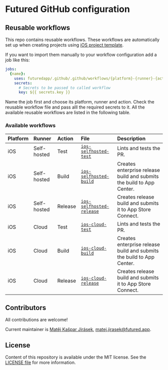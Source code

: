 # Futured GitHub configuration

## Reusable workflows

This repo contains reusable workflows. These workflows are automatically
set up when creating projects using
[iOS project template](https://github.com/futuredapp/iOS-project-template).

If you want to import them manually to your workflow configuration add a job like this:

```yml
jobs:
  {name}:
    uses: futuredapp/.github/.github/workflows/{platform}-{runner}-{action}.yml@main
    secrets:
      # Secrets to be passed to called workflow
      key: ${{ secrets.key }}
```

Name the job first and choose its platform, runner and action.
Check the reusable workflow file and pass alll the required secrets to it.
All the available reusable workflows are listed in the following table.

### Available workflows

|Platform |Runner      |Action  |File                                                                     |Description                                                           |
|:--------|:-----------|:-------|:------------------------------------------------------------------------|:---------------------------------------------------------------------|
|iOS      |Self-hosted |Test    |[`ios-selfhosted-test`](.github/workflows/ios-selfhosted-test.yml)       |Lints and tests the PR.                                               |
|iOS      |Self-hosted |Build   |[`ios-selfhosted-build`](.github/workflows/ios-selfhosted-build.yml)     |Creates enterprise release build and submits the build to App Center. |
|iOS      |Self-hosted |Release |[`ios-selfhosted-release`](.github/workflows/ios-selfhosted-release.yml) |Creates release build and submits it to App Store Connect.            |
|iOS      |Cloud       |Test    |[`ios-cloud-test`](.github/workflows/ios-cloud-test.yml)                 |Lints and tests the PR.                                               |
|iOS      |Cloud       |Build   |[`ios-cloud-build`](.github/workflows/ios-cloud-build.yml)               |Creates enterprise release build and submits the build to App Center. |
|iOS      |Cloud       |Release |[`ios-cloud-release`](.github/workflows/ios-cloud-release.yml)           |Creates release build and submits it to App Store Connect.            |

## Contributors

All contributions are welcome!

Current maintainer is [Matěj Kašpar Jirásek](https://github.com/mkj-is), <matej.jirasek@futured.app>.

## License

Content of this repository is available under the MIT license. See the [LICENSE file](LICENSE) for more information.
